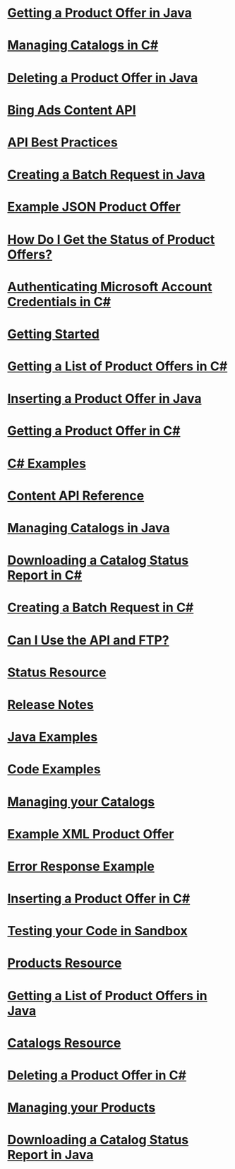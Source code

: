 # [Getting a Product Offer in Java](getting-a-product-offer-in-java.md)
# [Managing Catalogs in C#](managing-catalogs-in-csharp.md)
# [Deleting a Product Offer in Java](deleting-a-product-offer-in-java.md)
# [Bing Ads Content API](bing-ads-content-api.md)
# [API Best Practices](api-best-practices.md)
# [Creating a Batch Request in Java](creating-a-batch-request-in-java.md)
# [Example JSON Product Offer](example-json-product-offer.md)
# [How Do I Get the Status of Product Offers?](how-do-i-get-the-status-of-product-offers.md)
# [Authenticating Microsoft Account Credentials in C#](authenticating-microsoft-account-credentials-in-csharp.md)
# [Getting Started](getting-started.md)
# [Getting a List of Product Offers in C#](getting-a-list-of-product-offers-in-csharp.md)
# [Inserting a Product Offer in Java](inserting-a-product-offer-in-java.md)
# [Getting a Product Offer in C#](getting-a-product-offer-in-csharp.md)
# [C# Examples](csharp-examples.md)
# [Content API Reference](content-api-reference.md)
# [Managing Catalogs in Java](managing-catalogs-in-java.md)
# [Downloading a Catalog Status Report in C#](downloading-a-catalog-status-report-in-csharp.md)
# [Creating a Batch Request in C#](creating-a-batch-request-in-csharp.md)
# [Can I Use the API and FTP?](can-i-use-the-api-and-ftp.md)
# [Status Resource](status-resource.md)
# [Release Notes](release-notes.md)
# [Java Examples](java-examples.md)
# [Code Examples](code-examples.md)
# [Managing your Catalogs](managing-your-catalogs.md)
# [Example XML Product Offer](example-xml-product-offer.md)
# [Error Response Example](error-response-example.md)
# [Inserting a Product Offer in C#](inserting-a-product-offer-in-csharp.md)
# [Testing your Code in Sandbox](testing-your-code-in-sandbox.md)
# [Products Resource](products-resource.md)
# [Getting a List of Product Offers in Java](getting-a-list-of-product-offers-in-java.md)
# [Catalogs Resource](catalogs-resource.md)
# [Deleting a Product Offer in C#](deleting-a-product-offer-in-csharp.md)
# [Managing your Products](managing-your-products.md)
# [Downloading a Catalog Status Report in Java](downloading-a-catalog-status-report-in-java.md)
